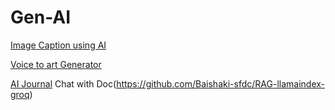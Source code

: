 # Gen-AI

[Image Caption using AI](https://github.com/Baishaki-sfdc/image-caption)


[Voice to art Generator](https://github.com/Baishaki-sfdc/audio-image)

[AI Journal](https://github.com/Baishaki-sfdc/AI-Journal)
Chat with Doc(https://github.com/Baishaki-sfdc/RAG-llamaindex-groq)
